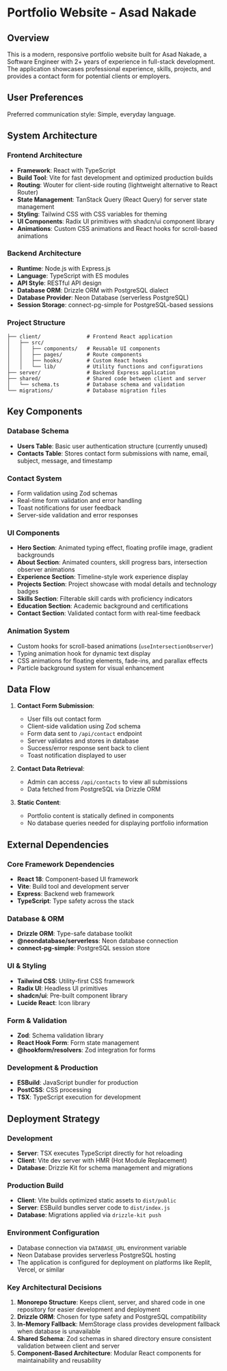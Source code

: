 # Portfolio Website - Asad Nakade

## Overview

This is a modern, responsive portfolio website built for Asad Nakade, a Software Engineer with 2+ years of experience in full-stack development. The application showcases professional experience, skills, projects, and provides a contact form for potential clients or employers.

## User Preferences

Preferred communication style: Simple, everyday language.

## System Architecture

### Frontend Architecture
- **Framework**: React with TypeScript
- **Build Tool**: Vite for fast development and optimized production builds
- **Routing**: Wouter for client-side routing (lightweight alternative to React Router)
- **State Management**: TanStack Query (React Query) for server state management
- **Styling**: Tailwind CSS with CSS variables for theming
- **UI Components**: Radix UI primitives with shadcn/ui component library
- **Animations**: Custom CSS animations and React hooks for scroll-based animations

### Backend Architecture
- **Runtime**: Node.js with Express.js
- **Language**: TypeScript with ES modules
- **API Style**: RESTful API design
- **Database ORM**: Drizzle ORM with PostgreSQL dialect
- **Database Provider**: Neon Database (serverless PostgreSQL)
- **Session Storage**: connect-pg-simple for PostgreSQL-based sessions

### Project Structure
```
├── client/               # Frontend React application
│   ├── src/
│   │   ├── components/   # Reusable UI components
│   │   ├── pages/        # Route components
│   │   ├── hooks/        # Custom React hooks
│   │   └── lib/          # Utility functions and configurations
├── server/               # Backend Express application
├── shared/               # Shared code between client and server
│   └── schema.ts         # Database schema and validation
└── migrations/           # Database migration files
```

## Key Components

### Database Schema
- **Users Table**: Basic user authentication structure (currently unused)
- **Contacts Table**: Stores contact form submissions with name, email, subject, message, and timestamp

### Contact System
- Form validation using Zod schemas
- Real-time form validation and error handling
- Toast notifications for user feedback
- Server-side validation and error responses

### UI Components
- **Hero Section**: Animated typing effect, floating profile image, gradient backgrounds
- **About Section**: Animated counters, skill progress bars, intersection observer animations
- **Experience Section**: Timeline-style work experience display
- **Projects Section**: Project showcase with modal details and technology badges
- **Skills Section**: Filterable skill cards with proficiency indicators
- **Education Section**: Academic background and certifications
- **Contact Section**: Validated contact form with real-time feedback

### Animation System
- Custom hooks for scroll-based animations (`useIntersectionObserver`)
- Typing animation hook for dynamic text display
- CSS animations for floating elements, fade-ins, and parallax effects
- Particle background system for visual enhancement

## Data Flow

1. **Contact Form Submission**:
   - User fills out contact form
   - Client-side validation using Zod schema
   - Form data sent to `/api/contact` endpoint
   - Server validates and stores in database
   - Success/error response sent back to client
   - Toast notification displayed to user

2. **Contact Data Retrieval**:
   - Admin can access `/api/contacts` to view all submissions
   - Data fetched from PostgreSQL via Drizzle ORM

3. **Static Content**:
   - Portfolio content is statically defined in components
   - No database queries needed for displaying portfolio information

## External Dependencies

### Core Framework Dependencies
- **React 18**: Component-based UI framework
- **Vite**: Build tool and development server
- **Express**: Backend web framework
- **TypeScript**: Type safety across the stack

### Database & ORM
- **Drizzle ORM**: Type-safe database toolkit
- **@neondatabase/serverless**: Neon database connection
- **connect-pg-simple**: PostgreSQL session store

### UI & Styling
- **Tailwind CSS**: Utility-first CSS framework
- **Radix UI**: Headless UI primitives
- **shadcn/ui**: Pre-built component library
- **Lucide React**: Icon library

### Form & Validation
- **Zod**: Schema validation library
- **React Hook Form**: Form state management
- **@hookform/resolvers**: Zod integration for forms

### Development & Production
- **ESBuild**: JavaScript bundler for production
- **PostCSS**: CSS processing
- **TSX**: TypeScript execution for development

## Deployment Strategy

### Development
- **Server**: TSX executes TypeScript directly for hot reloading
- **Client**: Vite dev server with HMR (Hot Module Replacement)
- **Database**: Drizzle Kit for schema management and migrations

### Production Build
- **Client**: Vite builds optimized static assets to `dist/public`
- **Server**: ESBuild bundles server code to `dist/index.js`
- **Database**: Migrations applied via `drizzle-kit push`

### Environment Configuration
- Database connection via `DATABASE_URL` environment variable
- Neon Database provides serverless PostgreSQL hosting
- The application is configured for deployment on platforms like Replit, Vercel, or similar

### Key Architectural Decisions

1. **Monorepo Structure**: Keeps client, server, and shared code in one repository for easier development and deployment
2. **Drizzle ORM**: Chosen for type safety and PostgreSQL compatibility
3. **In-Memory Fallback**: MemStorage class provides development fallback when database is unavailable
4. **Shared Schema**: Zod schemas in shared directory ensure consistent validation between client and server
5. **Component-Based Architecture**: Modular React components for maintainability and reusability